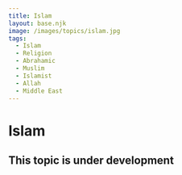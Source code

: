 ```yaml
---
title: Islam
layout: base.njk
image: /images/topics/islam.jpg
tags:
  - Islam
  - Religion
  - Abrahamic
  - Muslim
  - Islamist
  - Allah
  - Middle East
---
```


# Islam

## This topic is under development
